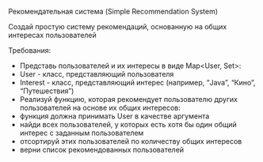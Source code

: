 Рекомендательная система (Simple Recommendation System)

Создай простую систему рекомендаций, основанную на общих интересах пользователей

Требования:
- Представь пользователей и их интересы в виде Map<User, Set<Interest>>:
- User - класс, представляющий пользователя
- Interest - класс, представляющий интерес (например, “Java”, “Кино”, “Путешествия”)
- Реализуй функцию, которая рекомендует пользователю других пользователей на основе их общих интересов:
- функция должна принимать User в качестве аргумента
- найди всех пользователей, у которых есть хотя бы один общий интерес с заданным пользователем
- отсортируй этих пользователей по количеству общих интересов
- верни список рекомендованных пользователей